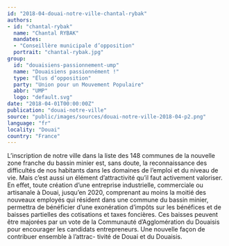 ```yaml
---
id: "2018-04-douai-notre-ville-chantal-rybak"
authors:
- id: "chantal-rybak"
  name: "Chantal RYBAK"
  mandates: 
  - "Conseillère municipale d’opposition"
  portrait: "chantal-rybak.jpg"
group:
  id: "douaisiens-passionnement-ump"
  name: "Douaisiens passionnément !"
  type: "Élus d’opposition"
  party: "Union pour un Mouvement Populaire"
  abbr: "UMP"
  logo: "default.svg"
date: "2018-04-01T00:00:00Z"
publication: "douai-notre-ville"
source: "public/images/sources/douai-notre-ville-2018-04-p2.png"
language: "fr"
locality: "Douai"
country: "France"
---
```


L’inscription de notre ville dans la liste des 148 communes de la nouvelle zone franche du bassin minier est, sans doute, la reconnaissance des difficultés de nos habitants dans les domaines de l’emploi et du niveau de vie. Mais c’est aussi un élément d’attractivité qu’il faut activement valoriser. En effet, toute création d’une entreprise industrielle, commerciale ou artisanale à Douai, jusqu’en 2020, comprenant au moins la moitié des nouveaux employés qui résident dans une commune du bassin minier, permettra de bénéficier d’une exonération d’impôts sur les bénéfices et de baisses partielles des cotisations et taxes foncières. Ces baisses peuvent être majorées par un vote de la Communauté d’Agglomération du Douaisis pour encourager les candidats entrepreneurs. Une nouvelle façon de contribuer ensemble à l’attrac-
tivité de Douai et du Douaisis.
